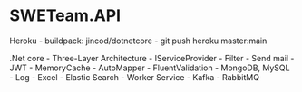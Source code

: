 # SWETeam.API

Heroku
    - buildpack: jincod/dotnetcore
    - git push heroku master:main

.Net core
    - Three-Layer Architecture
    - IServiceProvider
    - Filter
    - Send mail
    - JWT
    - MemoryCache
    - AutoMapper
    - FluentValidation
    - MongoDB, MySQL
    - Log
    - Excel
    - Elastic Search
    - Worker Service
    - Kafka
    - RabbitMQ
